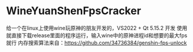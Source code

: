 # WineYuanShenFpsCracker
给一个在linux上使用wine玩原神的朋友开发的，VS2022 + Qt 5.15.2 开发
使用就直接下载release里面的程序运行，输入wine中的原神进程id和想要的最大fps就行
内存搜索算法来自：https://github.com/34736384/genshin-fps-unlock